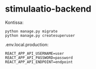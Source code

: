 # stimulaatio-backend
Kontissa:

```
python manage.py migrate
python manage.py createsuperuser
```

.env.local.production:
```
REACT_APP_API_USERNAME=user
REACT_APP_API_PASSWORD=password
REACT_APP_API_ENDPOINT=endpoint
```
